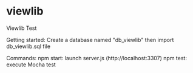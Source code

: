 # viewlib
Viewlib Test

Getting started:
Create a database named "db_viewlib" then import db_viewlib.sql file

Commands:
npm start: launch server.js (http://localhost:3307)
npm test: execute Mocha test
